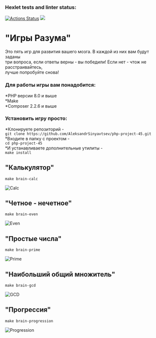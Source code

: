 ### Hexlet tests and linter status:
[![Actions Status](https://github.com/AleksandrSinyavtsev/php-project-45/workflows/hexlet-check/badge.svg)](https://github.com/AleksandrSinyavtsev/php-project-45/actions)
<a href="https://codeclimate.com/github/AleksandrSinyavtsev/php-project-45/maintainability"><img src="https://api.codeclimate.com/v1/badges/29e5be703ff2789e9d62/maintainability" /></a>

# "Игры Разума"

Это пять игр для развития вашего мозга. В каждой из них вам будут заданы  
три вопроса, если ответы верны - вы победили! Если нет - чтож не расстраивайтесь,  
лучше попробуйте снова!

### Для работы игры вам понадобится:    
*PHP версии 8.0 и выше  
*Make  
*Composer 2.2.6 и выше  

### Установить игру просто:  
*Клонируете репозиторий -   
`git clone https://github.com/AleksandrSinyavtsev/php-project-45.git`  
*Входите в папку с проектом -   
`cd php-project-45`  
*И устанавливаете дополнительные утилиты -   
`make install`  

## "Калькулятор"

`make brain-calc`

![Calc](https://github.com/AleksandrSinyavtsev/php-project-45/assets/48642880/cc309a6c-b35f-40b1-9d79-bb2eec7722a3)

## "Четное - нечетное"

`make brain-even`

![Even](https://github.com/AleksandrSinyavtsev/php-project-45/assets/48642880/53e8140b-b3bb-40db-a4fa-06fd497644f3)

## "Простые числа"

`make brain-prime`

![Prime](https://github.com/AleksandrSinyavtsev/php-project-45/assets/48642880/1b5a5de9-9d1e-4fb4-8bda-36a6debc1b60)

## "Наибольший общий множитель"

`make brain-gcd`

![GCD](https://github.com/AleksandrSinyavtsev/php-project-45/assets/48642880/ff78949c-4271-43bb-bdd1-eb569ed69800)

## "Прогрессия"

`make brain-progression`

![Progression](https://github.com/AleksandrSinyavtsev/php-project-45/assets/48642880/f6d384c2-1cbc-4bc2-8863-4215d5f8e2a4)







